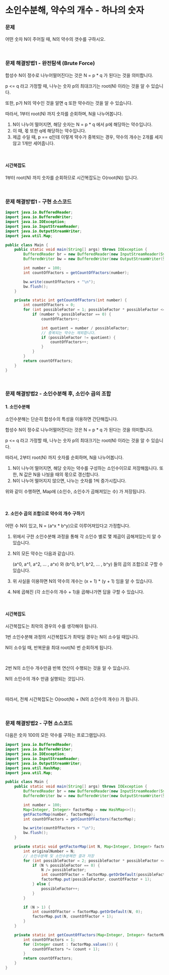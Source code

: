 # 소인수분해, 약수의 개수 - 하나의 숫자

### 문제

어떤 숫자 N이 주어질 때, N의 약수의 갯수를 구하시오.

<br>

### 문제 해결방법1 - 완전탐색 (Brute Force)

합성수 N이 정수로 나누어떨어진다는 것은 N = p * q 가 된다는 것을 의미합니다.

p <= q 라고 가정할 때, 나누는 숫자 p의 최대크기는 root(N) 이라는 것을 알 수 있습니다.

또한, p가 N의 약수인 것을 알면 q 또한 약수라는 것을 알 수 있습니다.

따라서, 1부터 root(N) 까지 숫자를 순회하며, N을 나누어봅니다.

1. N이 나누어 떨어지면, 해당 숫자는 N = p * q 에서 p에 해당하는 약수입니다.
2. 이 때, 몫 또한 q에 해당하는 약수입니다.
3. 제곱 수일 때, p == q인데 이렇게 약수가 중복되는 경우, 약수의 개수는 2개를 세지 않고 1개만 세어줍니다.

<br>

#### 시간복잡도

1부터 root(N) 까지 숫자를 순회하므로 시간복잡도는 O(root(N)) 입니다.

<br>

### 문제 해결방법1 - 구현 소스코드

```java
import java.io.BufferedReader;
import java.io.BufferedWriter;
import java.io.IOException;
import java.io.InputStreamReader;
import java.io.OutputStreamWriter;
import java.util.Map;

public class Main {
    public static void main(String[] args) throws IOException {
        BufferedReader br = new BufferedReader(new InputStreamReader(System.in));
        BufferedWriter bw = new BufferedWriter(new OutputStreamWriter(System.out));

        int number = 100;
        int countOfFactors = getCountOfFactors(number);

        bw.write(countOfFactors + "\n");
        bw.flush();
    }

    private static int getCountOfFactors(int number) {
        int countOfFactors = 0;
        for (int possibleFactor = 1; possibleFactor * possibleFactor <= number; possibleFactor++) {
            if (number % possibleFactor == 0) {
                countOfFactors++;

                int quotient = number / possibleFactor;
                // 중복되는 약수는 제외합니다.
                if (possibleFactor != quotient) {
                    countOfFactors++;
                }
            }
        }
        return countOfFactors;
    }
}
```

<br>

### 문제 해결방법2 - 소인수분해 후, 소인수 곱의 조합

#### 1. 소인수분해

소인수분해는 단순히 합성수의 특성을 이용하면 간단해집니다.

합성수 N이 정수로 나누어떨어진다는 것은 N = p * q 가 된다는 것을 의미합니다.

p <= q 라고 가정할 때, 나누는 숫자 p의 최대크기는 root(N) 이라는 것을 알 수 있습니다.

따라서, 2부터 root(N) 까지 숫자를 순회하며, N을 나누어봅니다.

1. N이 나누어 떨어지면, 해당 숫자는 약수를 구성하는 소인수이므로 저장해둡니다. 또한, N 값은 N을 나눴을 때의 몫으로 갱신합니다.
2. N이 나누어 떨어지지 않으면, 나누는 숫자를 1씩 증가시킵니다.

위와 같이 수행하면, Map에 (소인수, 소인수가 곱해져있는 수) 가 저장됩니다.

<br>

#### 2. 소인수 곱의 조합으로 약수의 개수 구하기

어떤 수 N이 있고, N = (a^x * b^y)으로 이루어져있다고 가정합니다.

1. 위에서 구한 소인수분해 과정을 통해 각 소인수 별로 몇 제곱이 곱해져있는지 알 수 있습니다.

2. N의 모든 약수는 다음과 같습니다.

   (a^0, a^1, a^2, ... , a^x) 와 (b^0, b^1, b^2, ... , b^y) 들의 곱의 조합으로 구할 수 있습니다.

3. 위 사실을 이용하면 N의 약수의 개수는 (x + 1) * (y + 1) 임을 알 수 있습니다.

4. N에 곱해진 (각 소인수의 개수 + 1)을 곱해나가면 답을 구할 수 있습니다.

<br>

#### 시간복잡도

시간복잡도는 최악의 경우의 수를 생각해야 됩니다.

1번 소인수분해 과정의 시간복잡도가 최악일 경우는 N이 소수일 때입니다.

N이 소수일 때, 반복문을 최대 root(N) 번 순회하게 됩니다.

<br>

2번 N의 소인수 개수만큼 반복 연산이 수행되는 것을 알 수 있습니다.

N의 소인수의 개수 만큼 실행되는 것입니다.

<br>

따라서, 전체 시간복잡도는 O(root(N) + (N의 소인수의 개수)) 가 됩니다.

<br>

### 문제 해결방법2 - 구현 소스코드

다음은 숫자 100의 모든 약수를 구하는 프로그램입니다.

```java
import java.io.BufferedReader;
import java.io.BufferedWriter;
import java.io.IOException;
import java.io.InputStreamReader;
import java.io.OutputStreamWriter;
import java.util.HashMap;
import java.util.Map;

public class Main {
    public static void main(String[] args) throws IOException {
        BufferedReader br = new BufferedReader(new InputStreamReader(System.in));
        BufferedWriter bw = new BufferedWriter(new OutputStreamWriter(System.out));

        int number = 100;
        Map<Integer, Integer> factorMap = new HashMap<>();
        getFactorMap(number, factorMap);
        int countOfFactors = getCountOfFactors(factorMap);

        bw.write(countOfFactors + "\n");
        bw.flush();
    }

    private static void getFactorMap(int N, Map<Integer, Integer> factorMap) {
        int originalNumber = N;
        // 소인수분해 및 소인수분해한 결과 저장
        for (int possibleFactor = 2; possibleFactor * possibleFactor <= originalNumber; ) {
            if (N % possibleFactor == 0) {
                N /= possibleFactor;
                int countOfFactor = factorMap.getOrDefault(possibleFactor, 0);
                factorMap.put(possibleFactor, countOfFactor + 1);
            } else {
                possibleFactor++;
            }
        }

        if (N > 1) {
            int countOfFactor = factorMap.getOrDefault(N, 0);
            factorMap.put(N, countOfFactor + 1);
        }
    }

    private static int getCountOfFactors(Map<Integer, Integer> factorMap) {
        int countOfFactors = 1;
        for (Integer count : factorMap.values()) {
            countOfFactors *= (count + 1);
        }
        return countOfFactors;
    }
}
```
